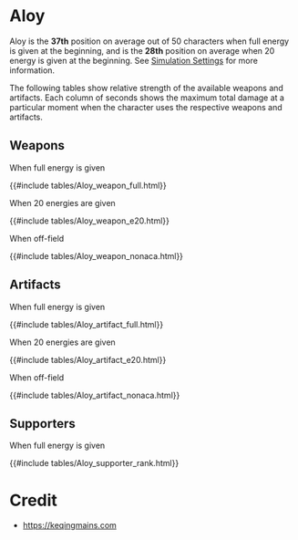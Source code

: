 # Aloy

Aloy is the **37th** position on average out of 50
characters when full energy is given at the beginning, and is the
**28th** position on average when 20 energy is given at the
beginning. See [Simulation Settings](./simulation_settings.md) for more
information.

The following tables show relative strength of the available weapons and
artifacts. Each column of seconds shows the maximum total damage at a
particular moment when the character uses the respective weapons and
artifacts.

## Weapons

When full energy is given

{{#include tables/Aloy_weapon_full.html}}

When 20 energies are given

{{#include tables/Aloy_weapon_e20.html}}

When off-field

{{#include tables/Aloy_weapon_nonaca.html}}

## Artifacts

When full energy is given

{{#include tables/Aloy_artifact_full.html}}

When 20 energies are given

{{#include tables/Aloy_artifact_e20.html}}

When off-field

{{#include tables/Aloy_artifact_nonaca.html}}

## Supporters

When full energy is given

{{#include tables/Aloy_supporter_rank.html}}

# Credit

- <https://keqingmains.com>
